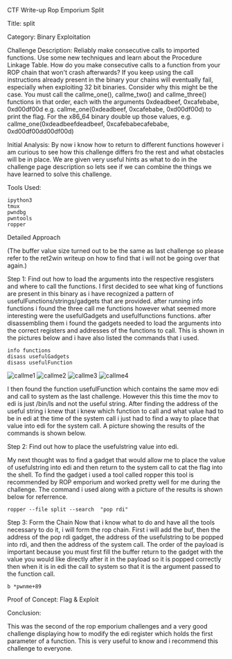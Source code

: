 CTF Write-up Rop Emporium Split

Title: split

Category: Binary Exploitation

Challenge Description: 
Reliably make consecutive calls to imported functions. Use some new techniques and learn about the Procedure Linkage Table. How do you make consecutive calls to a function from your ROP chain that won't crash afterwards?
If you keep using the call instructions already present in the binary your chains will eventually fail, especially when exploiting 32 bit binaries. Consider why this might be the case. 
You must call the callme_one(), callme_two() and callme_three() functions in that order, each with the arguments 0xdeadbeef, 0xcafebabe, 0xd00df00d e.g. callme_one(0xdeadbeef, 0xcafebabe, 0xd00df00d) to print the flag. For the x86_64 binary double up those values, e.g. callme_one(0xdeadbeefdeadbeef, 0xcafebabecafebabe, 0xd00df00dd00df00d)

Initial Analysis:
By now i know how to return to different functions however i am curious to see how this challenge differs fro the rest and what obstacles will be in place. 
We are given very useful hints as what to do in the challenge page description so lets see if we can combine the things we have learned to solve this challenge.

Tools Used:

    ipython3
    tmux
    pwndbg
    pwntools
    ropper
    

Detailed Approach

(The buffer value size turned out to be the same as last challenge so please refer to the ret2win writeup on how to find that i will not be going over that again.)

Step 1: Find out how to load the arguments into the respective resgisters and where to call the functions.
I first decided to see what king of functions are present in this binary as i have recognized a pattern of usefulFunctions/strings/gadgets that are provided.
after running info functions i found the three call me functions however what seemed more interesting were the usefulGadgets and usefulfunctions functions.
after disassembling them i found the gadgets needed to load the arguments into the correct registers and addresses of the functions to call.
This is shown in the pictures below and i have also listed the commands that i used.

``` 
info functions
disass usefulGadgets
disass usefulFunction
```

![callme1](https://github.com/Jaafar-G/ctf-writeups/assets/120587992/e4154130-2885-4165-930c-837259ca2501)
![callme2](https://github.com/Jaafar-G/ctf-writeups/assets/120587992/a22fd9a3-eb75-4575-a590-46d6bfb1a6ec)
![callme3](https://github.com/Jaafar-G/ctf-writeups/assets/120587992/6de244cd-e59a-4bba-a320-00c003245dd4)
![callme4](https://github.com/Jaafar-G/ctf-writeups/assets/120587992/b048acd2-bd2c-49c6-80df-5e690946e234)


I then found the function usefulFunction which contains the same mov edi and call to system as the last challenge. However this this time the mov to edi is just /bin/ls and not the useful string.
After finding the address of the useful string i knew that i knew which function to call and what value had to be in edi at the time of the system call i just had to find a way to place that value into edi for the system call. A picture showing the results of the commands is shown below. 



Step 2: Find out how to place the usefulstring value into edi.

My next thought was to find a gadget that would allow me to place the value of usefulstring into edi and then return to the system call to cat the flag into the shell. To find the gadget i used a tool called ropper this tool is recommended by ROP emporium and worked pretty well for me during the challenge. The command i used along with a picture of the results is shown below for referrence.


``` 
ropper --file split --search  "pop rdi"
```



Step 3: Form the Chain
Now that i know what to do and have all the tools necessary to do it, i will form the rop chain. First i will add the buf, then the address of the pop rdi gadget, the address of the usefulstring to be popped into rdi, and then the address of the system call. The order of the payload is important because you must first fill the buffer return to the gadget with the value you would like directly after it in the payload so it is popped correctly then when it is in edi the call to system so that it is the argument passed to the function call.

``` 
b *pwnme+89
```


Proof of Concept: Flag & Exploit



Conclusion:

This was the second of the rop emporium challenges and a very good challenge displaying how to modify the edi register which holds the first parameter of a function. This is very useful to know and i recommend this challenge to everyone. 
